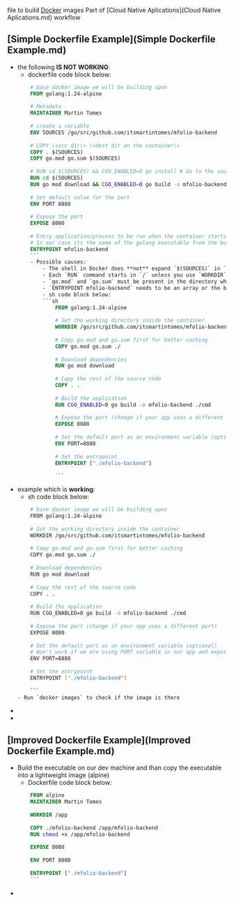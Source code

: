 file to build [Docker](Docker.md) images
Part of [Cloud Native Aplications](Cloud Native Aplications.md) workflow

## [Simple Dockerfile Example](Simple Dockerfile Example.md)
- the following **IS NOT WORKING**:
	- dockerfile code block below:
	```dockerfile
		# base docker image we will be building upon
		FROM golang:1.24-alpine
		
		# Metadata
		MAINTAINER Martin Tomes 
		
		# create a variable
		ENV SOURCES /go/src/github.com/itsmartintomes/mfolio-backend 
		
		# COPY \<src dir\> \<dest dir on the container\>
		COPY . $(SOURCES) 
		COPY go.mod go.sum $(SOURCES) 
		
		# RUN cd $(SOURCES) && CGO_ENABLED=0 go install # Go to the source directory and install the app
		RUN cd $(SOURCES) 
		RUN go mod download && CGO_ENABLED=0 go build -o mfolio-backend ./cmd/
		
		# Set default value for the port
		ENV PORT 8888 
		
		# Expose the port
		EXPOSE 8080 
		
		# Entry application/process to be run when the container starts
		# In our case its the name of the golang executable from the build
		ENTRYPOINT mfolio-backend
		```
		- Possible causes:
			- The shell in Docker does **not** expand `$(SOURCES)` in `COPY` and `RUN` as you expect.
			- Each `RUN` command starts in `/` unless you use `WORKDIR`.
			- `go.mod` and `go.sum` must be present in the directory where you run `go mod download` and `go build`
			- `ENTRYPOINT mfolio-backend` needs to be an array or the binary must be in `$PATH`.
			- sh code block below:
			```sh
				FROM golang:1.24-alpine
				
				# Set the working directory inside the container
				WORKDIR /go/src/github.com/itsmartintomes/mfolio-backend
				
				# Copy go.mod and go.sum first for better caching
				COPY go.mod go.sum ./
				
				# Download dependencies
				RUN go mod download
				
				# Copy the rest of the source code
				COPY . .
				
				# Build the application
				RUN CGO_ENABLED=0 go build -o mfolio-backend ./cmd
				
				# Expose the port (change if your app uses a different port)
				EXPOSE 8080
				
				# Set the default port as an environment variable (optional)
				ENV PORT=8888
				
				# Set the entrypoint
				ENTRYPOINT ["./mfolio-backend"]
				
				```
- example which is **working**:
	- sh code block below:
	```sh
		# base docker image we will be building upon
		FROM golang:1.24-alpine
		
		# Set the working directory inside the container
		WORKDIR /go/src/github.com/itsmartintomes/mfolio-backend
		
		# Copy go.mod and go.sum first for better caching
		COPY go.mod go.sum ./
		
		# Download dependencies
		RUN go mod download
		
		# Copy the rest of the source code
		COPY . .
		
		# Build the application
		RUN CGO_ENABLED=0 go build -o mfolio-backend ./cmd
		
		# Expose the port (change if your app uses a different port)
		EXPOSE 8080
		
		# Set the default port as an environment variable (optional)
		# Won't work if we are using PORT variable in our app and exposing different port number
		ENV PORT=8888
		
		# Set the entrypoint
		ENTRYPOINT ["./mfolio-backend"]
		
		```
	- Run `docker images` to check if the image is there
- 
- 
## [Improved Dockerfile Example](Improved Dockerfile Example.md)
- Build the executable on our dev machine and than copy the executable into a lightweight image (alpine)
	- Dockerfile code block below:
	```Dockerfile
		FROM alpine
		MAINTAINER Martin Tomes
		
		WORKDIR /app
		
		COPY ./mfolio-backend /app/mfolio-backend
		RUN chmod +x /app/mfolio-backend
		
		EXPOSE 8080
		
		ENV PORT 8080
		
		ENTRYPOINT ["./mfolio-backend"]
		```
- 
